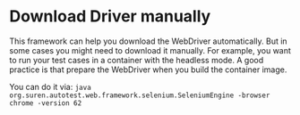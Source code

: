 # Download Driver manually

This framework can help you download the WebDriver automatically. But in some cases you might 
need to download it manually. For example, you want to run your test cases in a container with 
the headless mode. A good practice is that prepare the WebDriver when you build the container image.

You can do it via: `java org.suren.autotest.web.framework.selenium.SeleniumEngine -browser chrome -version 62`
